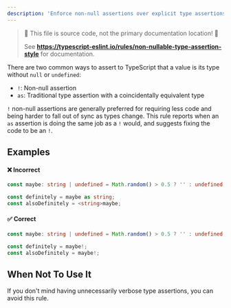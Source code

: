 ```yaml
---
description: 'Enforce non-null assertions over explicit type assertions.'
---
```


> 🛑 This file is source code, not the primary documentation location! 🛑
>
> See **https://typescript-eslint.io/rules/non-nullable-type-assertion-style** for documentation.

There are two common ways to assert to TypeScript that a value is its type without `null` or `undefined`:

- `!`: Non-null assertion
- `as`: Traditional type assertion with a coincidentally equivalent type

`!` non-null assertions are generally preferred for requiring less code and being harder to fall out of sync as types change.
This rule reports when an `as` assertion is doing the same job as a `!` would, and suggests fixing the code to be an `!`.

## Examples

<!--tabs-->

#### ❌ Incorrect

```ts
const maybe: string | undefined = Math.random() > 0.5 ? '' : undefined;

const definitely = maybe as string;
const alsoDefinitely = <string>maybe;
```

#### ✅ Correct

```ts
const maybe: string | undefined = Math.random() > 0.5 ? '' : undefined;

const definitely = maybe!;
const alsoDefinitely = maybe!;
```

<!--/tabs-->

## When Not To Use It

If you don't mind having unnecessarily verbose type assertions, you can avoid this rule.

